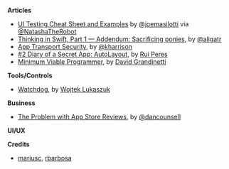 **Articles**

* [UI Testing Cheat Sheet and Examples](http://masilotti.com/ui-testing-cheat-sheet/) by [@joemasilotti](https://twitter.com/joemasilotti) via [@NatashaTheRobot](https://twitter.com/NatashaTheRobot)
* [Thinking in Swift, Part 1 — Addendum: Sacrificing ponies](http://alisoftware.github.io/swift/2015/09/14/thinking-in-swift-1-addendum/), by [@aligatr](https://twitter.com/aligatr)
* [App Transport Security](http://useyourloaf.com/blog/app-transport-security.html), by [@kharrison](https://twitter.com/kharrison)
* [#2 Diary of a Secret App: AutoLayout](http://codeplease.io/2015/09/11/2-diary-of-a-secret-app-autolayout/), by [Rui Peres](https://twitter.com/ruiaaperes)
* [Minimum Viable Programmer](http://dbgrandi.github.io/minimum_viable_programmer/), by [David Grandinetti](https://twitter.com/dbgrandi)

**Tools/Controls**

* [Watchdog](https://github.com/wojteklukaszuk/Watchdog), by [Wojtek Lukaszuk](https://github.com/wojteklukaszuk)

**Business**

* [The Problem with App Store Reviews](http://dancounsell.typed.com/articles/the-problem-with-app-store-reviews), by [@dancounsell](https://twitter.com/dancounsell)



**UI/UX**

**Credits**

*  [mariusc](https://github.com/mariusc), [rbarbosa](https://github.com/rbarbosa)